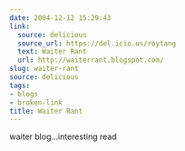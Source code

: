 ```yaml
---
date: 2004-12-12 15:29:43
link:
  source: delicious
  source_url: https://del.icio.us/roytang
  text: Waiter Rant
  url: http://waiterrant.blogspot.com/
slug: waiter-rant
source: delicious
tags:
- blogs
- broken-link
title: Waiter Rant
---
```


waiter blog...interesting read